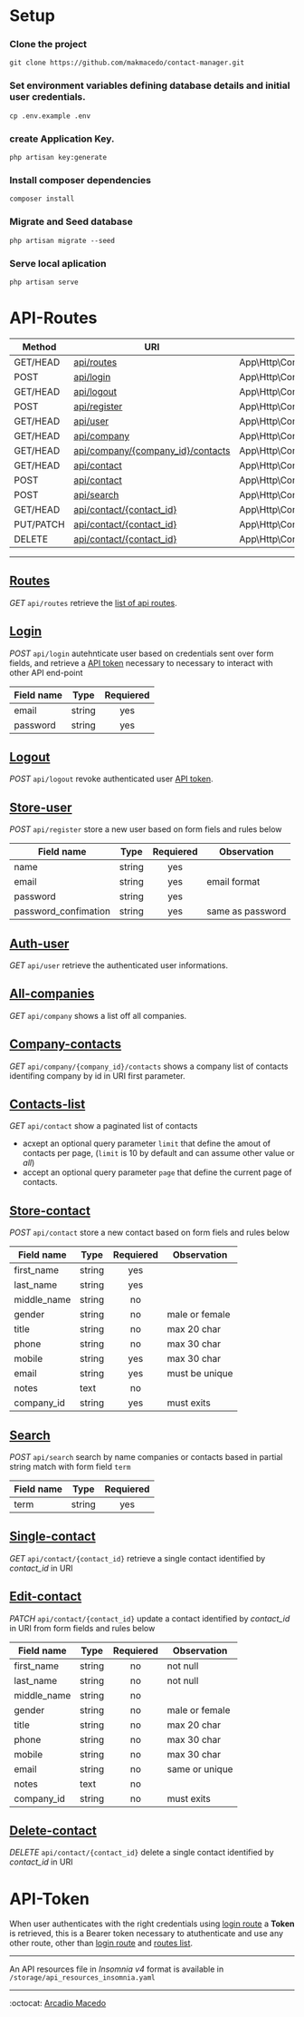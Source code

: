 
# Setup

### Clone the project
```
git clone https://github.com/makmacedo/contact-manager.git
```
### Set environment variables defining database details and initial user credentials.
```
cp .env.example .env
```
### create Application Key.
```
php artisan key:generate
```
### Install composer dependencies
```
composer install
```
### Migrate and Seed database
```
php artisan migrate --seed
```
### Serve local aplication
```
php artisan serve
```

# API-Routes

| Method    | URI                                                    | Action                                          |
| --------- | ------------------------------------------------------ | ----------------------------------------------- |
| GET/HEAD  | [api/routes](#Routes)                                  | App\Http\Controllers\Controler@routes           |
| POST      | [api/login](#Login)                                    | App\Http\Controllers\AuthController@login       |
| GET/HEAD  | [api/logout](#Logout)                                  | App\Http\Controllers\AuthController@logout      |
| POST      | [api/register](#Store-user)                            | App\Http\Controllers\UserController@store       |
| GET/HEAD  | [api/user](#Auth-user)                                 | App\Http\Controllers\UserController@show        |
| GET/HEAD  | [api/company](#All-companies)                          | App\Http\Controllers\CompanyController@index    |
| GET/HEAD  | [api/company/{company_id}/contacts](#Company-contacts) | App\Http\Controllers\CompanyController@contacts |
| GET/HEAD  | [api/contact](#Contacts-list)                          | App\Http\Controllers\ContactController@index    |
| POST      | [api/contact](#Store_contact)                          | App\Http\Controllers\ContactController@store    |
| POST      | [api/search](#Search)                                  | App\Http\Controllers\ContactController@search   |
| GET/HEAD  | [api/contact/{contact_id}](#Single-contact)            | App\Http\Controllers\ContactController@show     |
| PUT/PATCH | [api/contact/{contact_id}](#Edit-contact)              | App\Http\Controllers\ContactController@update   |
| DELETE    | [api/contact/{contact_id}](#Delete-contact)            | App\Http\Controllers\ContactController@destroy  |

------------------

## [Routes](#Routes)
*GET* `api/routes` retrieve the [list of api routes](#API-Routes).

## [Login](#Login)
*POST* `api/login` autehnticate user based on credentials sent over form fields, and retrieve a [API token](#API-Token) necessary to necessary to interact with other API end-point

| Field name  | Type   | Requiered |
| ----------- | ------ |:---------:|
| email       | string |    yes    |
| password    | string |    yes    |

## [Logout](#Logout)
*POST* `api/logout` revoke authenticated user [API token](#API-Token).

## [Store-user](#Store-user)
*POST* `api/register` store a new user based on form fiels and rules below

| Field name           | Type   | Requiered | Observation      |
| -------------------- | ------ |:---------:| ---------------- |
| name                 | string |    yes    |                  |
| email                | string |    yes    | email format     |
| password             | string |    yes    |                  |
| password_confimation | string |    yes    | same as password |

## [Auth-user](#Auth-user)
*GET* `api/user` retrieve the authenticated user informations.

## [All-companies](#All-companies)
*GET* `api/company` 
shows a list off all companies.

## [Company-contacts](#Company-contacts)
*GET* `api/company/{company_id}/contacts` 
shows a company list of contacts identifing company by id in URI first parameter.

## [Contacts-list](#Contacts-list)
*GET* `api/contact` 
show a paginated list of contacts
- acxept an optional query parameter `limit` that define the amout of contacts per page, (`limit` is 10 by default and can assume other value or *all*)
- accept an optional query parameter `page` that define the current page of contacts. 

## [Store-contact](#Store-contact)
*POST* `api/contact` store a new contact based on form fiels and rules below

| Field name  | Type   | Requiered | Observation    |
| ----------- | ------ |:---------:| -------------- |
| first_name  | string |    yes    |                |
| last_name   | string |    yes    |                |
| middle_name | string |    no     |                |
| gender      | string |    no     | male or female |
| title       | string |    no     | max 20 char    |
| phone       | string |    no     | max 30 char    |
| mobile      | string |    yes    | max 30 char    |
| email       | string |    yes    | must be unique |
| notes       | text   |    no     |                |
| company_id  | string |    yes    | must exits     |

## [Search](#Search)

*POST* `api/search` search by name companies or contacts based in partial string match with form field `term` 

| Field name  | Type   | Requiered |
| ----------- | ------ |:---------:|
| term        | string |    yes    |

## [Single-contact](#Single-contact)
*GET* `api/contact/{contact_id}` retrieve a single contact identified by *contact_id* in URI

## [Edit-contact](#Edit-contact)
*PATCH* `api/contact/{contact_id}` update a contact identified by *contact_id* in URI from form fields and rules below

| Field name  | Type   | Requiered | Observation    |
| ----------- | ------ |:---------:| -------------- |
| first_name  | string |    no     | not null       |
| last_name   | string |    no     | not null       |
| middle_name | string |    no     |                |
| gender      | string |    no     | male or female |
| title       | string |    no     | max 20 char    |
| phone       | string |    no     | max 30 char    |
| mobile      | string |    no     | max 30 char    |
| email       | string |    no     | same or unique |
| notes       | text   |    no     |                |
| company_id  | string |    no     | must exits     |

## [Delete-contact](#Delete-contact)
*DELETE* `api/contact/{contact_id}` delete a single contact identified by *contact_id* in URI

# API-Token

When user authenticates with the right credentials using [login route](#Login)
a **Token** is retrieved, this is a Bearer token necessary to atuthenticate and use any other route, other than [login route](#Login) and [routes list](#Routes).

-------------

An API resources file in *Insomnia v4* format is available in `/storage/api_resources_insomnia.yaml`

-------------

:octocat: [Arcadio Macedo](https://github.com/makmacedo)
